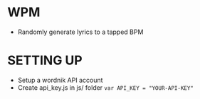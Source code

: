 WPM
========
* Randomly generate lyrics to a tapped BPM

SETTING UP
========
* Setup a wordnik API account
* Create api_key.js in js/ folder
	``` var API_KEY = "YOUR-API-KEY" ```